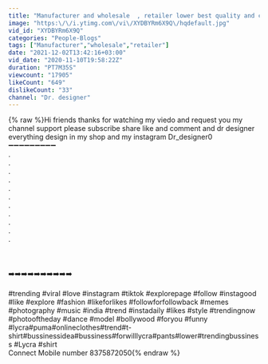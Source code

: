 ```yaml
---
title: "Manufacturer and wholesale  , retailer lower best quality and cheapest price and home delivery"
image: "https:\/\/i.ytimg.com\/vi\/XYDBYRm6X9Q\/hqdefault.jpg"
vid_id: "XYDBYRm6X9Q"
categories: "People-Blogs"
tags: ["Manufacturer","wholesale","retailer"]
date: "2021-12-02T13:42:16+03:00"
vid_date: "2020-11-10T19:58:22Z"
duration: "PT7M35S"
viewcount: "17905"
likeCount: "649"
dislikeCount: "33"
channel: "Dr. designer"
---
```

{% raw %}Hi friends thanks for watching my viedo and request you my channel support please subscribe share like and comment and dr designer everything design in my shop and my instagram Dr_designer0<br />➖➖➖➖➖➖➖➖➖<br />.<br />.<br />.<br />.<br />.<br />.<br />.<br />.<br />.<br />.<br />.<br /><br /><br /><br />➡️➡️➡️➡️➡️➡️➡️➡️➡️➡️<br /><br />#trending #viral #love #instagram #tiktok #explorepage #follow #instagood #like #explore #fashion #likeforlikes #followforfollowback #memes #photography #music #india #trend #instadaily #likes #style #trendingnow #photooftheday #dance #model #bollywood #foryou #funny #lycra#puma#onlineclothes#trend#t-shirt#bussinessidea#bussiness#forwilllycra#pants#lower#trendingbussiness #Lycra #shirt <br />Connect Mobile number 8375872050{% endraw %}
